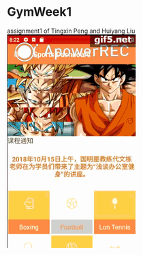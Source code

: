 # GymWeek1
assignment1 of Tingxin Peng and Huiyang Liu  
![image](https://github.com/PeterXSMax/GymWeek1/blob/master/screencath.gif )   
